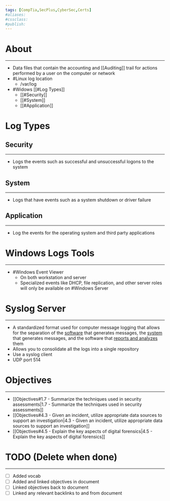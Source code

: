 ```yaml
---
tags: [CompTia,SecPlus,CyberSec,Certs]
#aliases:
#cssclass:
#publish:
---
```


# About
---
- Data files that contain the accounting and [[Auditing]] trail for actions performed by a user on the computer or network
- #Linux log location
	- /var/log
- #Widows [[#Log Types]]
	- [[#Security]]
	- [[#System]]
	- [[#Application]]

# Log Types

## Security
---
- Logs the events such as successful and unsuccessful logons to the system

## System
---
- Logs that have events such as a system shutdown or driver failure

## Application
---
- Log the events for the operating system and third party applications

# Windows Logs Tools
---
- #Windows Event Viewer
	- On both workstation and server
	- Specialized events like DHCP, file replication, and other server roles will only be available on #Windows Server

# Syslog Server
---
- A standardized format used for computer message logging that allows for the separation of the <u>software</u> that generates messages, the <u>system</u> that generates messages, and the software that <u>reports and analyzes</u> them
- Allows you to consolidate all the logs into a single repository
- Use a syslog client
- UDP port 514

# Objectives
---
- [[Objectives#1.7 - Summarize the techniques used in security assessments|1.7 - Summarize the techniques used in security assessments]]
- [[Objectives#4.3 - Given an incident, utilize appropriate data sources to support an investigation|4.3 - Given an incident, utilize appropriate data sources to support an investigation]]
- [[Objectives#4.5 - Explain the key aspects of digital forensics|4.5 - Explain the key aspects of digital forensics]]

# TODO (Delete when done)
---
- [ ] Added vocab
- [ ] Added and linked objectives in document
- [ ] Linked objectives back to document
- [ ] Linked any relevant backlinks to and from document